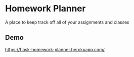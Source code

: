 
# Homework Planner

A place to keep track off all of your assignments and classes

## Demo

https://flask-homework-planner.herokuapp.com/


